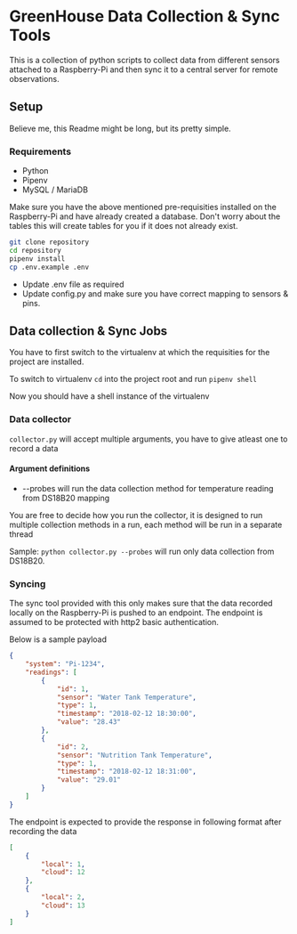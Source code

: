 # GreenHouse Data Collection & Sync Tools

This is a collection of python scripts to collect data from different sensors attached to a Raspberry-Pi and then sync it to a central server for remote observations.

## Setup
Believe me, this Readme might be long, but its pretty simple.

### Requirements
- Python
- Pipenv
- MySQL / MariaDB

Make sure you have the above mentioned pre-requisities installed on the Raspberry-Pi and have already created a database. Don't worry about the tables this will create tables for you if it does not already exist.

```sh
git clone repository
cd repository
pipenv install
cp .env.example .env
```

- Update .env file as required
- Update config.py and make sure you have correct mapping to sensors & pins.

## Data collection & Sync Jobs
You have to first switch to the virtualenv at which the requisities for the project are installed.

To switch to virtualenv `cd` into the project root and run `pipenv shell`

Now you should have a shell instance of the virtualenv 

### Data collector
`collector.py` will accept multiple arguments, you have to give atleast one to record a data

#### Argument definitions
- --probes will run the data collection method for temperature reading from DS18B20 mapping

You are free to decide how you run the collector, it is designed to run multiple collection methods in a run, each method will be run in a separate thread

Sample: `python collector.py --probes` will run only data collection from DS18B20.

### Syncing
The sync tool provided with this only makes sure that the data recorded locally on the Raspberry-Pi is pushed to an endpoint. The endpoint is assumed to be protected with http2 basic authentication. 

Below is a sample payload

```json
{
    "system": "Pi-1234",
    "readings": [
        {
            "id": 1,
            "sensor": "Water Tank Temperature",
            "type": 1,
            "timestamp": "2018-02-12 18:30:00",
            "value": "28.43"
        },
        {
            "id": 2,
            "sensor": "Nutrition Tank Temperature",
            "type": 1,
            "timestamp": "2018-02-12 18:31:00",
            "value": "29.01"
        }
    ]
}
```

The endpoint is expected to provide the response in following format after recording the data

```json
[
    {
        "local": 1,
        "cloud": 12
    },
    {
        "local": 2,
        "cloud": 13
    }
]
```